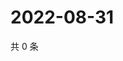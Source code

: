 # 2022-08-31

共 0 条

<!-- BEGIN WEIBO -->
<!-- 最后更新时间 Wed Aug 31 2022 21:31:32 GMT+0800 (China Standard Time) -->

<!-- END WEIBO -->
